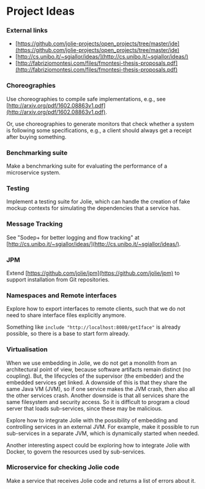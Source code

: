 # Project Ideas

### External links

- [https://github.com/jolie-projects/open_projects/tree/master/ide](https://github.com/jolie-projects/open_projects/tree/master/ide)
- [http://cs.unibo.it/~sgiallor/ideas/](http://cs.unibo.it/~sgiallor/ideas/)
- [http://fabriziomontesi.com/files/fmontesi-thesis-proposals.pdf](http://fabriziomontesi.com/files/fmontesi-thesis-proposals.pdf)

### Choreographies

Use choreographies to compile safe implementations, e.g., see [http://arxiv.org/pdf/1602.08863v1.pdf](http://arxiv.org/pdf/1602.08863v1.pdf).

Or, use choreographies to generate monitors that check whether a system is following some specifications, e.g., a client should always get a receipt after buying something.

### Benchmarking suite

Make a benchmarking suite for evaluating the performance of a microservice system.

### Testing

Implement a testing suite for Jolie, which can handle the creation of fake mockup contexts for simulating the dependencies that a service has.

### Message Tracking

See "Sodep+ for better logging and flow tracking" at [http://cs.unibo.it/~sgiallor/ideas/](http://cs.unibo.it/~sgiallor/ideas/).

### JPM

Extend [https://github.com/jolie/jpm](https://github.com/jolie/jpm) to support installation from Git repositories.

### Namespaces and Remote interfaces

Explore how to export interfaces to remote clients, such that we do not need to share interface files explicitly anymore.

Something like `include "http://localhost:8080/getIface"` is already possible, so there is a base to start form already.

### Virtualisation

When we use embedding in Jolie, we do not get a monolith from an architectural point of view, because software artifacts remain distinct (no coupling). But, the lifecycles of the supervisor (the embedder) and the embedded services get linked. A downside of this is that they share the same Java VM (JVM), so if one service makes the JVM crash, then also all the other services crash.
Another downside is that all services share the same filesystem and security access. So it is difficult to program a cloud server that loads sub-services, since these may be malicious.

Explore how to integrate Jolie with the possibility of embedding and controlling services in an external JVM. For example, make it possible to run sub-services in a separate JVM, which is dynamically started when needed.

Another interesting aspect could be exploring how to integrate Jolie with Docker, to govern the resources used by sub-services.

### Microservice for checking Jolie code

Make a service that receives Jolie code and
returns a list of errors about it.
